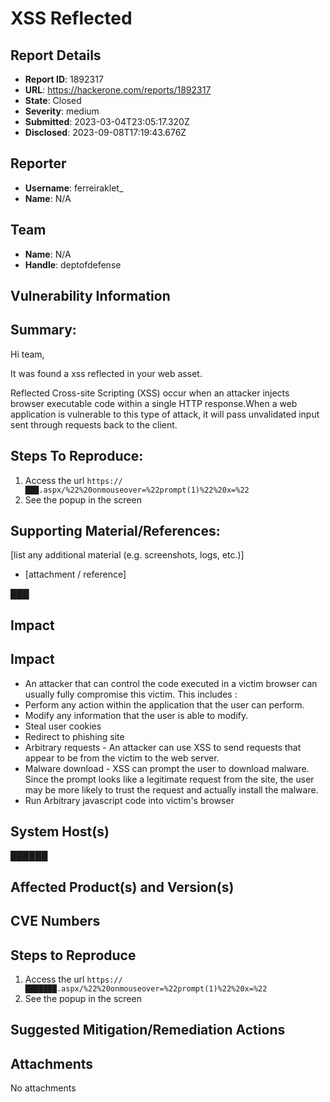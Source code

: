 # XSS Reflected

## Report Details
- **Report ID**: 1892317
- **URL**: https://hackerone.com/reports/1892317
- **State**: Closed
- **Severity**: medium
- **Submitted**: 2023-03-04T23:05:17.320Z
- **Disclosed**: 2023-09-08T17:19:43.676Z

## Reporter
- **Username**: ferreiraklet_
- **Name**: N/A

## Team
- **Name**: N/A
- **Handle**: deptofdefense

## Vulnerability Information
## Summary:
Hi team,

It was found a xss reflected in your web asset.

Reflected Cross-site Scripting (XSS) occur when an attacker injects browser executable code within a single HTTP response.When a web application is vulnerable to this type of attack, it will pass unvalidated input sent through requests back to the client.

## Steps To Reproduce:

  1. Access the url `https://███.aspx/%22%20onmouseover=%22prompt(1)%22%20x=%22`
  2. See the popup in the screen

## Supporting Material/References:
[list any additional material (e.g. screenshots, logs, etc.)]

  * [attachment / reference]


███

## Impact

## Impact
* An attacker that can control the code executed in a victim browser can usually fully compromise this victim. This includes :
* Perform any action within the application that the user can perform.
* Modify any information that the user is able to modify.
* Steal user cookies
* Redirect to phishing site
* Arbitrary requests - An attacker can use XSS to send requests that appear to be from the victim to the web server.
* Malware download - XSS can prompt the user to download malware. Since the prompt looks like a legitimate request from the
site, the user may be more likely to trust the request and actually install the malware.
* Run Arbitrary javascript code into victim's browser

## System Host(s)
██████

## Affected Product(s) and Version(s)


## CVE Numbers


## Steps to Reproduce
1. Access the url `https://███████.aspx/%22%20onmouseover=%22prompt(1)%22%20x=%22`
  2. See the popup in the screen

## Suggested Mitigation/Remediation Actions




## Attachments
No attachments
